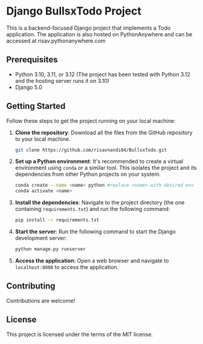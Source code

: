 # Django BullsxTodo Project

This is a backend-focused Django project that implements a Todo application. The application is also hosted on PythonAnywhere and can be accessed at risav.pythonanywhere.com

## Prerequisites

- Python 3.10, 3.11, or 3.12 (The project has been tested with Python 3.12 and the hosting server runs it on 3.10)
- Django 5.0

## Getting Started

Follow these steps to get the project running on your local machine:

1. **Clone the repository**: Download all the files from the GitHub repository to your local machine.

    ```bash
    git clone https://github.com/risavnandi04/BullsxTodo.git
    ```

2. **Set up a Python environment**: It's recommended to create a virtual environment using `conda` or a similar tool. This isolates the project and its dependencies from other Python projects on your system.

    ```bash
    conda create --name <name> python #replace <name> with desired env name
    conda activate <name>
    ```

3. **Install the dependencies**: Navigate to the project directory (the one containing `requirements.txt`) and run the following command:

    ```bash
    pip install -r requirements.txt
    ```

4. **Start the server**: Run the following command to start the Django development server:

    ```bash
    python manage.py runserver
    ```

5. **Access the application**: Open a web browser and navigate to `localhost:8000` to access the application.

## Contributing

Contributions are welcome!

## License

This project is licensed under the terms of the MIT license.

